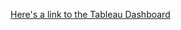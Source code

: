 [Here's a link to the Tableau Dashboard](https://public.tableau.com/views/MTA_Train_Delays_Dashboard/Dashboard2?:language=en-US&:sid=&:redirect=auth&:display_count=n&:origin=viz_share_link)
